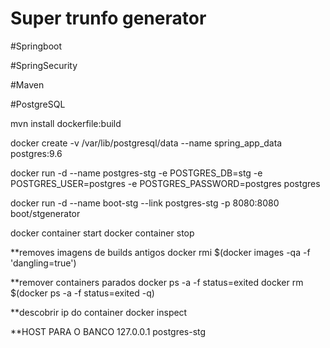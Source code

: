 ﻿# Super trunfo generator


#Springboot

#SpringSecurity

#Maven

#PostgreSQL

mvn install dockerfile:build

docker create -v /var/lib/postgresql/data --name spring_app_data postgres:9.6

docker run -d --name postgres-stg -e POSTGRES_DB=stg -e POSTGRES_USER=postgres -e POSTGRES_PASSWORD=postgres postgres

docker run -d --name boot-stg --link postgres-stg -p 8080:8080 boot/stgenerator

docker container start <name>
docker container stop <name>

**removes imagens de builds antigos
docker rmi $(docker images -qa -f 'dangling=true')

**remover containers parados
docker ps -a -f status=exited
docker rm $(docker ps -a -f status=exited -q)

**descobrir ip do container
docker inspect <name>


**HOST PARA O BANCO
127.0.0.1 postgres-stg